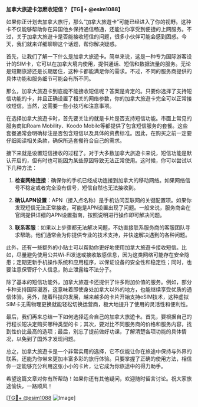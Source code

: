**加拿大旅遊卡怎麽收短信？【TG💪+ @esim1088】**

如果你正计划去加拿大旅行，那么“加拿大旅遊卡”可能已经进入了你的视野。这种卡不仅能够帮助你在异国他乡保持通信畅通，还能让你享受到便捷的上网服务。不过，关于加拿大旅遊卡是否能接收短信的问题，很多小伙伴可能会感到困惑。今天，我们就来详细聊聊这个话题，帮你解决疑惑。

首先，让我们了解一下什么是加拿大旅遊卡。简单来说，这是一种专为国际游客设计的SIM卡，它可以在加拿大境内使用，提供通话、短信和数据流量的服务。无论是短期旅游还是长期居住，这种卡都能满足你的需求。不过，不同的服务商提供的具体功能和服务细节可能会有所不同。

那么，加拿大旅遊卡到底能不能接收短信呢？答案是肯定的。只要你选择了支持短信功能的卡，并且正确设置了相关的网络参数，你的加拿大旅遊卡完全可以正常接收短信。当然，这需要一些小技巧和注意事项。

在选择加拿大旅遊卡时，首先要关注的就是卡片是否支持短信功能。市面上常见的服务商如Roam Mobility、Koodo Mobile等都提供了包含短信服务的套餐。这些套餐通常会明确标注是否包含短信以及具体的资费标准。因此，在购买之前一定要仔细阅读相关条款，确保所选套餐符合自己的需求。

接下来就是设置短信接收的过程了。对于大多数加拿大旅遊卡来说，短信功能是默认开启的，但有时也可能因为某些原因导致无法正常使用。这时候，你可以尝试以下几种方法：

1. **检查网络连接**：确保你的手机已经成功连接到加拿大的移动网络。如果网络信号不稳定或者完全没有信号，短信自然也无法接收到。
   
2. **确认APN设置**：APN（接入点名称）是手机访问互联网的关键配置项。如果你发现短信无法正常接收，可能是APN设置出现了问题。一般来说，服务商会在官网提供详细的APN设置指南，按照说明进行操作即可解决问题。

3. **联系客服**：如果以上步骤都无法解决问题，不妨直接联系服务商的客服团队寻求帮助。他们通常会为你提供专业的技术支持，并快速解决遇到的各种问题。

此外，还有一些额外的小贴士可以帮助你更好地使用加拿大旅遊卡接收短信。比如，尽量避免使用公共Wi-Fi发送或接收敏感信息，因为这类网络可能存在安全隐患；定期更新手机操作系统和应用程序，以保证设备的安全性和稳定性；同时，也要注意保管好个人信息，防止泄露给不法分子。

除了基本的短信功能外，加拿大旅遊卡还提供了许多附加价值的服务。例如，部分卡种支持国际漫游，这意味着即使身处加拿大以外的地方，也能继续享受优质的通信体验。另外，随着科技的发展，越来越多的卡片开始支持eSIM技术，这种虚拟SIM卡无需物理更换就能轻松切换运营商，极大地提升了使用的灵活性和便利性。

最后，我们再来总结一下如何选择适合自己的加拿大旅遊卡。首先，要根据自己的行程长短决定购买哪种类型的卡；其次，要对比不同服务商的价格和服务内容，找到性价比最高的选项；最后，别忘了提前做好功课，了解清楚各项功能的具体情况，以免到了国外才发现问题。

总之，加拿大旅遊卡是一个非常实用的选择，它不仅能让你在旅途中保持与外界的联系，还能为你带来更加丰富多彩的旅行体验。只要掌握了正确的使用方法，相信你一定能够充分利用这张小小的卡片，让它成为你旅途中的得力助手。

希望这篇文章对你有所帮助！如果你还有其他疑问，欢迎随时留言讨论。祝大家旅途愉快，一路顺风！

[[TG💪+ @esim1088](https://t.me/s/esim1088) ![Image](https://i.postimg.cc/4NQfJmqS/Snipaste-2025-05-13-00-14-12.png)]